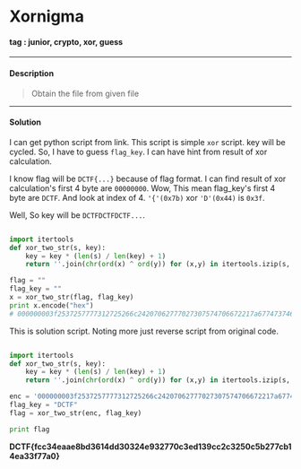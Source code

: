 # **Xornigma**

#### tag : junior, crypto, xor, guess

-----------------------------------------------

#### Description

>Obtain the file from given file

-----------------------------------------------

#### Solution

I can get python script from link. This script is simple `xor` script. key will be cycled. So, I have to guess `flag_key`. I can have hint from result of xor calculation.

I know flag will be `DCTF{...}` because of flag format. I can find result of xor calculation's first 4 byte are `00000000`. Wow, This mean flag_key's first 4 byte are `DCTF`. And look at index of 4. `'{'(0x7b)` xor `'D'(0x44)` is `0x3f`.

Well, So key will be `DCTFDCTFDCTF...`.

```python

import itertools
def xor_two_str(s, key):
	key = key * (len(s) / len(key) + 1)
	return ''.join(chr(ord(x) ^ ord(y)) for (x,y) in itertools.izip(s, key))

flag = ""
flag_key = ""
x = xor_two_str(flag, flag_key)
print x.encode("hex")
# 000000003f2537257777312725266c24207062777027307574706672217a67747374642577263077777a3725762067747173377326716371272165722122677522746327743e

```

This is solution script. Noting more just reverse script from original code.

```python

import itertools
def xor_two_str(s, key):
	key = key * (len(s) / len(key) + 1)
	return ''.join(chr(ord(x) ^ ord(y)) for (x,y) in itertools.izip(s, key))

enc = '000000003f2537257777312725266c24207062777027307574706672217a67747374642577263077777a3725762067747173377326716371272165722122677522746327743e'.decode('hex')
flag_key = "DCTF"
flag = xor_two_str(enc, flag_key)

print flag

```

**DCTF{fcc34eaae8bd3614dd30324e932770c3ed139cc2c3250c5b277cb14ea33f77a0}**
